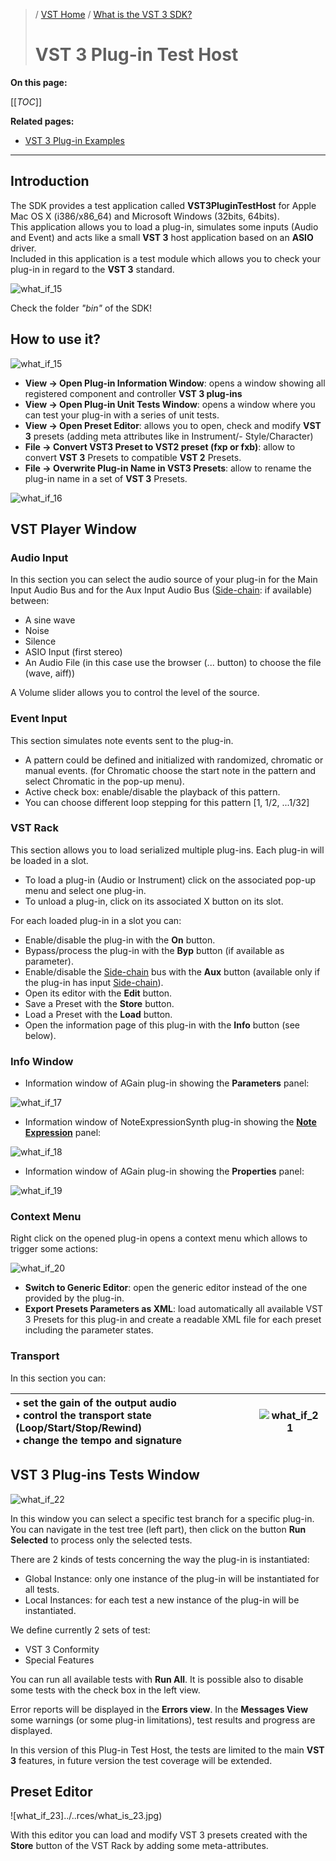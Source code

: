 >/ [VST Home](../index.md) / [What is the VST 3 SDK?](../What+is+the+VST+3+SDK/Index.md)
>
># VST 3 Plug-in Test Host

**On this page:**

[[_TOC_]]

**Related pages:**

- [VST 3 Plug-in Examples](../What+is+the+VST+3+SDK/Plug-in+Examples.md)

---

## Introduction

The SDK provides a test application called **VST3PluginTestHost** for Apple Mac OS X (i386/x86_64) and Microsoft Windows (32bits, 64bits).<br>
This application allows you to load a plug-in, simulates some inputs (Audio and Event) and acts like a small **VST 3** host application based on an **ASIO** driver.<br>
Included in this application is a test module which allows you to check your plug-in in regard to the **VST 3** standard.

![what_if_15](../../resources/what_is_15.jpg)

Check the folder *"bin"* of the SDK!

## How to use it?

![what_if_15](../../resources/what_is_15.jpg)

- **View -> Open Plug-in Information Window**: opens a window showing all registered component and controller **VST 3 plug-ins**
- **View -> Open Plug-in Unit Tests Window**: opens a window where you can test your plug-in with a series of unit tests.
- **View -> Open Preset Editor**: allows you to open, check and modify **VST 3** presets (adding meta attributes like in Instrument/- Style/Character)
- **File -> Convert VST3 Preset to VST2 preset (fxp or fxb)**: allow to convert **VST 3** Presets to compatible **VST 2** Presets.
- **File -> Overwrite Plug-in Name in VST3 Presets**: allow to rename the plug-in name in a set of **VST 3** Presets.

![what_if_16](../../resources/what_is_16.jpg)

## VST Player Window

### Audio Input

In this section you can select the audio source of your plug-in for the Main Input Audio Bus and for the Aux Input Audio Bus ([Side-chain](../Technical+Documentation/Change+History/3.0.0/Multiple+Dynamic+IO.html#what-is-a-side-chain): if available) between:
- A sine wave
- Noise
- Silence
- ASIO Input (first stereo)
- An Audio File (in this case use the browser (... button) to choose the file (wave, aiff))

A Volume slider allows you to control the level of the source.

### Event Input

This section simulates note events sent to the plug-in.
- A pattern could be defined and initialized with randomized, chromatic or manual events. (for Chromatic choose the start note in the pattern and select Chromatic in the pop-up menu).
- Active check box: enable/disable the playback of this pattern.
- You can choose different loop stepping for this pattern [1, 1/2, ...1/32]

### VST Rack

This section allows you to load serialized multiple plug-ins. Each plug-in will be loaded in a slot.
- To load a plug-in (Audio or Instrument) click on the associated pop-up menu and select one plug-in.
- To unload a plug-in, click on its associated X button on its slot.

For each loaded plug-in in a slot you can:
- Enable/disable the plug-in with the **On** button.
- Bypass/process the plug-in with the **Byp** button (if available as parameter).
- Enable/disable the [Side-chain](../Technical+Documentation/Change+History/3.0.0/Multiple+Dynamic+IO.html#what-is-a-side-chain) bus with the **Aux** button (available only if the plug-in has input [Side-chain](../Technical+Documentation/Change+History/3.0.0/Multiple+Dynamic+IO.html#what-is-a-side-chain)).
- Open its editor with the **Edit** button.
- Save a Preset with the **Store** button.
- Load a Preset with the **Load** button.
- Open the information page of this plug-in with the **Info** button (see below).

### Info Window

- Information window of AGain plug-in showing the **Parameters** panel:

![what_if_17](../../resources/what_is_17.jpg)

- Information window of NoteExpressionSynth plug-in showing the **[Note Expression](../Technical+Documentation/Change+History/3.5.0/INoteExpressionController.md)** panel:

![what_if_18](../../resources/what_is_18.jpg)

- Information window of AGain plug-in showing the **Properties** panel:

![what_if_19](../../resources/what_is_19.jpg)

### Context Menu

Right click on the opened plug-in opens a context menu which allows to trigger some actions:

![what_if_20](../../resources/what_is_20.jpg)

- **Switch to Generic Editor**: open the generic editor instead of the one provided by the plug-in.
- **Export Presets Parameters as XML**:  load automatically all available VST 3 Presets for this plug-in and create a readable XML file for each preset including the parameter states.

### Transport

In this section you can:

|• set the gain of the output audio<br> • control the transport state (Loop/Start/Stop/Rewind)<br> • change the tempo and signature | ![what_if_21](../../resources/what_is_21.jpg) |
| :- | - |

## VST 3 Plug-ins Tests Window

![what_if_22](../../resources/what_is_22.jpg)

In this window you can select a specific test branch for a specific plug-in. You can navigate in the test tree (left part), then click on the button **Run Selected** to process only the selected tests.

There are 2 kinds of tests concerning the way the plug-in is instantiated:
- Global Instance: only one instance of the plug-in will be instantiated for all tests.
- Local Instances: for each test a new instance of the plug-in will be instantiated.

We define currently 2 sets of test:
- VST 3 Conformity
- Special Features

You can run all available tests with **Run All**. It is possible also to disable some tests with the check box in the left view.

Error reports will be displayed in the **Errors view**. In the **Messages View** some warnings (or some plug-in limitations), test results and progress are displayed.

In this version of this Plug-in Test Host, the tests are limited to the main **VST 3** features, in future version the test coverage will be extended.

## Preset Editor

![what_if_23]../..rces/what_is_23.jpg)

With this editor you can load and modify VST 3 presets created with the **Store** button of the VST Rack by adding some meta-attributes.
